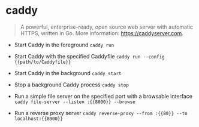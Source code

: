 # caddy
> A powerful, enterprise-ready, open source web server with automatic HTTPS, written in Go.
> More information: <https://caddyserver.com>.

- Start Caddy in the foreground
`caddy run`

- Start Caddy with the specified Caddyfile
`caddy run --config {{path/to/Caddyfile}}`

- Start Caddy in the background
`caddy start`

- Stop a background Caddy process
`caddy stop`

- Run a simple file server on the specified port with a browsable interface
`caddy file-server --listen :{{8000}} --browse`

- Run a reverse proxy server
`caddy reverse-proxy --from :{{80}} --to localhost:{{8000}}`

